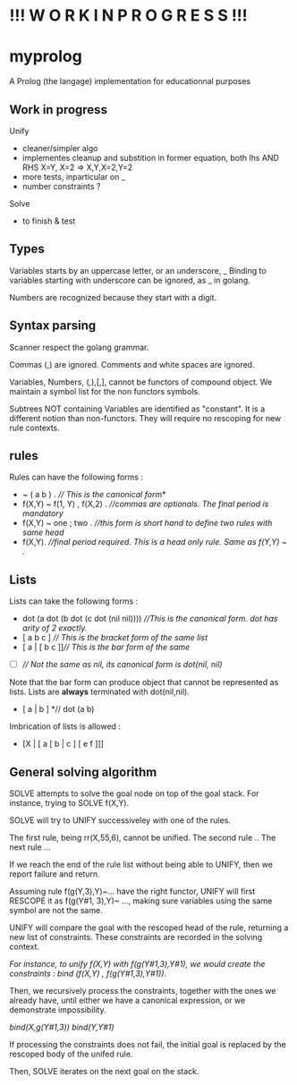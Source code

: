 # !!! W O R K    I N    P R O G R E S S !!!

# myprolog
A Prolog (the langage) implementation for educationnal purposes

## Work in progress

Unify
* cleaner/simpler algo
* implementes cleanup and substition in former equation, both lhs AND RHS X=Y, X=2 => X,Y,X=2,Y=2
* more tests, inparticular on _ 
* number constraints ?

Solve
* to finish & test
## Types

Variables starts by an uppercase letter, or an underscore, _
Binding to variables starting with underscore can be ignored, as _ in golang.

Numbers are recognized because they start with a digit.

## Syntax parsing

Scanner respect the golang grammar.

Commas (,) are ignored.
Comments and white spaces are ignored.

Variables, Numbers, (,),[,], cannot be functors of compound object.
We maintain a symbol list for the non functors symbols.

Subtrees NOT containing Variables are identified as "constant". 
It is a different notion than non-functors.
They will require no rescoping for new rule contexts.

## rules

Rules can have the following forms :

* ~ ( a b ) . *// This is the canonical form**
* f(X,Y) ~ f(1, Y) , f(X,2) .  *//commas are optionals. The final period is mandatory*
* f(X,Y) ~ one ; two .  *//this form is short hand to define two rules with same head*
* f(X,Y). *//final period required. This is a head only rule. Same as f(Y,Y) ~ .*

## Lists

Lists can take the following forms :

* dot (a dot (b dot (c dot (nil nil)))) *//This is the canonical form. dot has arity of 2 exactly.*
* [ a b c ] *// This is the bracket form of the same list*
* [ a | [ b c ]]*// This is the bar form of the same*
* [  ] *// Not the same as nil, its canonical form is dot(nil, nil)*

Note that the bar form can produce object that cannot be represented as lists. 
Lists are **always** terminated with dot(nil,nil).

* [ a | b ] *// dot (a b)

Imbrication of lists is allowed :

* [X | [ a [ b | c ] [ e f ]]]


## General solving algorithm

SOLVE attempts to solve the goal node on top of the goal stack.
For instance, trying to SOLVE f(X,Y).

SOLVE will try to UNIFY successiveley with one of the rules.

The first rule, being rr(X,55,6), cannot be unified.
The second rule ..
The next rule ...

If we reach the end of the rule list without being able to UNIFY, then we report failure and return.

Assuming rule f(g(Y,3),Y)~... have the right functor, UNIFY will 
first RESCOPE it as f(g(Y#1, 3),Y)~ ..., making sure variables using the same symbol are not the same.

UNIFY will compare the goal with the rescoped head of the rule, returning a new list of constraints.
These constraints are recorded in the solving context.

*For instance, to unify f(X,Y) with f(g(Y#1,3),Y#1), we would create the constraints :*
*bind (f(X,Y) , f(g(Y#1,3),Y#1)).*

Then, we recursively process the constraints, together with the ones we already have, until either we have a canonical expression, or we demonstrate impossibility.

*bind(X,g(Y#1,3))*
*bind(Y,Y#1)*

If processing the constraints does not fail, the initial goal is replaced by the rescoped body of the unifed rule.

Then, SOLVE iterates on the next goal on the stack.



